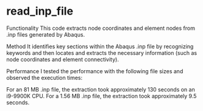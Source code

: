 # read_inp_file

Functionality
This code extracts node coordinates and element nodes from .inp files generated by Abaqus.

Method
It identifies key sections within the Abaqus .inp file by recognizing keywords and then locates and extracts the necessary information (such as node coordinates and element connectivity).

Performance
I tested the performance with the following file sizes and observed the execution times:

For an 81 MB .inp file, the extraction took approximately 130 seconds on an i9-9900K CPU.
For a 1.56 MB .inp file, the extraction took approximately 9.5 seconds.

